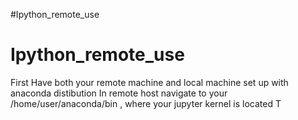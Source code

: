 #Ipython_remote_use
# Ipython_remote_use
First Have both your remote machine and local machine set up with anaconda distibution
In remote host navigate to your /home/user/anaconda/bin , where your jupyter kernel is located
T
